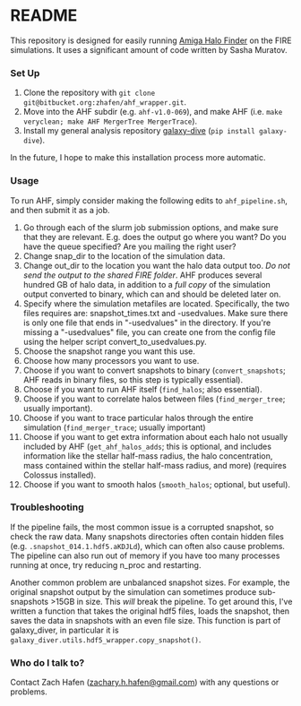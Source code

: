 # README #

This repository is designed for easily running [Amiga Halo Finder](http://popia.ft.uam.es/AHF/Documentation.html) on the FIRE simulations.
It uses a significant amount of code written by Sasha Muratov.

### Set Up ###

1. Clone the repository with `git clone git@bitbucket.org:zhafen/ahf_wrapper.git`.
2. Move into the AHF subdir (e.g. `ahf-v1.0-069`), and make AHF (i.e. `make veryclean; make AHF MergerTree MergerTrace`).
3. Install my general analysis repository [galaxy-dive](https://github.com/zhafen/galaxy-dive) (`pip install galaxy-dive`).

In the future, I hope to make this installation process more automatic.

### Usage ###

To run AHF, simply consider making the following edits to `ahf_pipeline.sh`, and then submit it as a job.

1. Go through each of the slurm job submission options, and make sure that they are relevant. E.g. does the output go where you want? Do you have the queue specified? Are you mailing the right user?
2. Change snap_dir to the location of the simulation data.
3. Change out_dir to the location you want the halo data output too. *Do not send the output to the shared FIRE folder*. AHF produces several hundred GB of halo data, in addition to a *full copy* of the simulation output converted to binary, which can and should be deleted later on.
4. Specify where the simulation metafiles are located.  Specifically, the two files requires are: snapshot_times.txt and <config>-usedvalues.  Make sure there is only one file that ends in "-usedvalues" in the directory.  If you're missing a "-usedvalues" file, you can create one from the config file using the helper script convert_to_usedvalues.py.
5. Choose the snapshot range you want this use.
6. Choose how many processors you want to use.
7. Choose if you want to convert snapshots to binary (`convert_snapshots`; AHF reads in binary files, so this step is typically essential).
8. Choose if you want to run AHF itself (`find_halos`; also essential).
9. Choose if you want to correlate halos between files (`find_merger_tree`; usually important).
10. Choose if you want to trace particular halos through the entire simulation (`find_merger_trace`; usually important)
11. Choose if you want to get extra information about each halo not usually included by AHF (`get_ahf_halos_adds`; this is optional, and includes information like the stellar half-mass radius, the halo concentration, mass contained within the stellar half-mass radius, and more) (requires Colossus installed).
12. Choose if you want to smooth halos (`smooth_halos`; optional, but useful).

### Troubleshooting ###
If the pipeline fails, the most common issue is a corrupted snapshot, so check the raw data. Many snapshots directories often contain hidden files (e.g. `.snapshot_014.1.hdf5.aKDJLd`), which can often also cause problems. The pipeline can also run out of memory if you have too many processes running at once, try reducing n_proc and restarting.

Another common problem are unbalanced snapshot sizes. For example, the original snapshot output by the simulation can sometimes produce sub-snapshots >15GB in size. This *will* break the pipeline. To get around this, I've written a function that takes the original hdf5 files, loads the snapshot, then saves the data in snapshots with an even file size. This function is part of galaxy_diver, in particular it is `galaxy_diver.utils.hdf5_wrapper.copy_snapshot()`.

### Who do I talk to? ###

Contact Zach Hafen (zachary.h.hafen@gmail.com) with any questions or problems.
